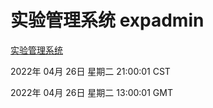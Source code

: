 # 实验管理系统 expadmin
[实验管理系统](http://59.174.24.91:56808/expadmin-782313d2-e1b1-4ea7-932e-3a55e6a1a4d0/)

2022年 04月 26日 星期二 21:00:01 CST

2022年 04月 26日 星期二 13:00:01 GMT
